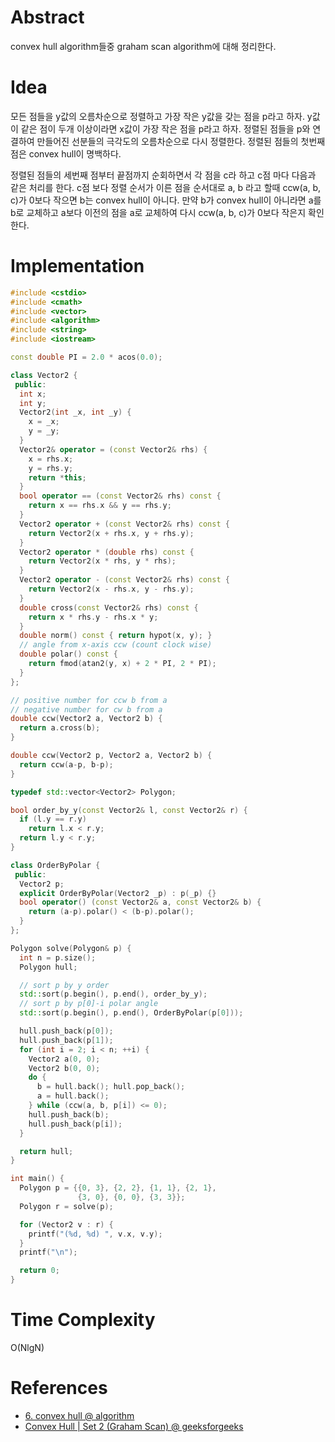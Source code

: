 # Abstract

convex hull algorithm들중 graham scan algorithm에 대해 정리한다.

# Idea

모든 점들을 y값의 오름차순으로 정렬하고 가장 작은 y값을 갖는 점을
p라고 하자. y값이 같은 점이 두개 이상이라면 x값이 가장 작은 점을
p라고 하자. 정렬된 점들을 p와 연결하여 만들어진 선분들의 극각도의
오름차순으로 다시 정렬한다. 정렬된 점들의 첫번째 점은 convex hull이
명백하다.

정렬된 점들의 세번째 점부터 끝점까지 순회하면서 각 점을 c라 하고 c점
마다 다음과 같은 처리를 한다.  c점 보다 정렬 순서가 이른 점을 순서대로
a, b 라고 할때 ccw(a, b, c)가 0보다 작으면 b는 convex hull이 아니다.
만약 b가 convex hull이 아니라면 a를 b로 교체하고 a보다 이전의 점을
a로 교체하여 다시 ccw(a, b, c)가 0보다 작은지 확인한다.

# Implementation

```cpp
#include <cstdio>
#include <cmath>
#include <vector>
#include <algorithm>
#include <string>
#include <iostream>

const double PI = 2.0 * acos(0.0);

class Vector2 {
 public:
  int x;
  int y;
  Vector2(int _x, int _y) {
    x = _x;
    y = _y;
  }
  Vector2& operator = (const Vector2& rhs) {
    x = rhs.x;
    y = rhs.y;
    return *this;
  }
  bool operator == (const Vector2& rhs) const {
    return x == rhs.x && y == rhs.y;
  }
  Vector2 operator + (const Vector2& rhs) const {
    return Vector2(x + rhs.x, y + rhs.y);
  }
  Vector2 operator * (double rhs) const {
    return Vector2(x * rhs, y * rhs);
  }
  Vector2 operator - (const Vector2& rhs) const {
    return Vector2(x - rhs.x, y - rhs.y);
  }
  double cross(const Vector2& rhs) const {
    return x * rhs.y - rhs.x * y;
  }
  double norm() const { return hypot(x, y); }
  // angle from x-axis ccw (count clock wise)
  double polar() const {
    return fmod(atan2(y, x) + 2 * PI, 2 * PI);
  }
};

// positive number for ccw b from a
// negative number for cw b from a
double ccw(Vector2 a, Vector2 b) {
  return a.cross(b);
}

double ccw(Vector2 p, Vector2 a, Vector2 b) {
  return ccw(a-p, b-p);
}

typedef std::vector<Vector2> Polygon;

bool order_by_y(const Vector2& l, const Vector2& r) {
  if (l.y == r.y)
    return l.x < r.y;
  return l.y < r.y;
}

class OrderByPolar {
 public:
  Vector2 p;
  explicit OrderByPolar(Vector2 _p) : p(_p) {}
  bool operator() (const Vector2& a, const Vector2& b) {
    return (a-p).polar() < (b-p).polar();
  }
};

Polygon solve(Polygon& p) {
  int n = p.size();
  Polygon hull;

  // sort p by y order
  std::sort(p.begin(), p.end(), order_by_y);
  // sort p by p[0]-i polar angle
  std::sort(p.begin(), p.end(), OrderByPolar(p[0]));

  hull.push_back(p[0]);
  hull.push_back(p[1]);
  for (int i = 2; i < n; ++i) {
    Vector2 a(0, 0);
    Vector2 b(0, 0);
    do {
      b = hull.back(); hull.pop_back();
      a = hull.back();
    } while (ccw(a, b, p[i]) <= 0);
    hull.push_back(b);
    hull.push_back(p[i]);
  }

  return hull;
}

int main() {
  Polygon p = {{0, 3}, {2, 2}, {1, 1}, {2, 1},
               {3, 0}, {0, 0}, {3, 3}};
  Polygon r = solve(p);

  for (Vector2 v : r) {
    printf("(%d, %d) ", v.x, v.y);
  }
  printf("\n");

  return 0;
}
```

# Time Complexity

O(NlgN)

# References

* [6. convex hull @ algorithm](https://www.youtube.com/watch?v=-HuIMvYROls&list=PLe-ggMe31CTe_5WhGV0F--7CK8MoRUqBd&index=6)
* [Convex Hull | Set 2 (Graham Scan) @ geeksforgeeks](http://www.geeksforgeeks.org/convex-hull-set-2-graham-scan/)
